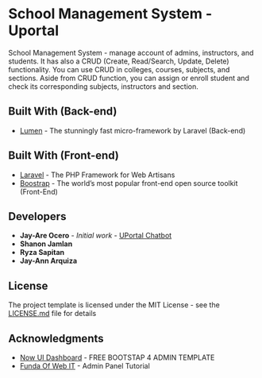 # School Management System - Uportal

School Management System - manage account of admins, instructors, and students. It has also a CRUD (Create, Read/Search, Update, Delete) functionality. You can use CRUD in colleges, courses, subjects, and sections. Aside from CRUD function, you can assign or enroll student and check its corresponding subjects, instructors and section.

## Built With (Back-end)

* [Lumen](https://lumen.laravel.com/) - The stunningly fast micro-framework by Laravel (Back-end)

## Built With (Front-end)

* [Laravel](https://laravel.com/) - The PHP Framework for Web Artisans
* [Boostrap](https://getbootstrap.com/) - The world’s most popular front-end open source toolkit (Front-End)
 
## Developers

* **Jay-Are Ocero** - *Initial work* - [UPortal Chatbot](http://uportalchatbot.herokuapp.com/)
* **Shanon Jamlan**
* **Ryza Sapitan**
* **Jay-Ann Arquiza**

## License

The project template is licensed under the MIT License - see the [LICENSE.md](LICENSE.md) file for details

## Acknowledgments

* [Now UI Dashboard](https://www.creative-tim.com/product/now-ui-dashboard) - FREE BOOTSTAP 4 ADMIN TEMPLATE
* [Funda Of Web IT](https://www.youtube.com/channel/UCFySUiNfhvtgdgTdWbXnn6Q) - Admin Panel Tutorial
